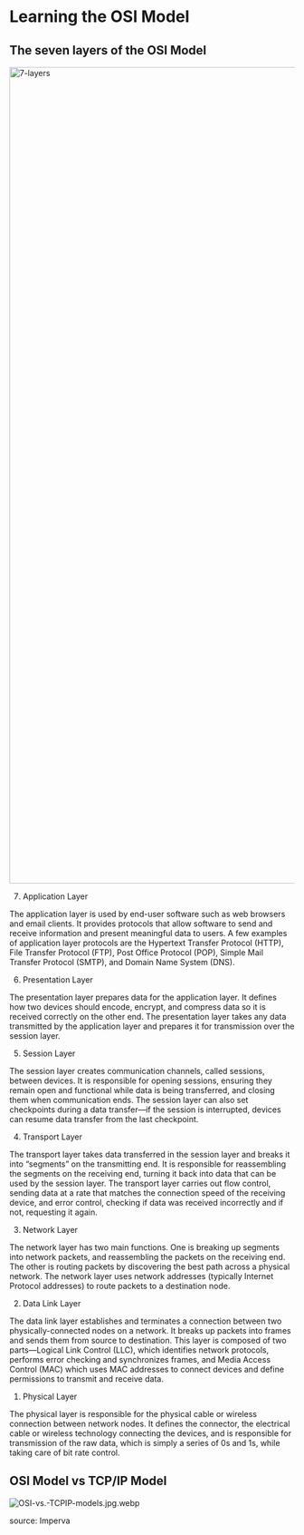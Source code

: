 # Learning the OSI Model

## The seven layers of the OSI Model
<img width="1440" alt="7-layers" src="https://github.com/MingCWang/webrtc-practice/files/14392025/OSI-7-layers.pdf">

7. Application Layer

The application layer is used by end-user software such as web browsers and email clients. It provides protocols that allow software to send and receive information and present meaningful data to users. A few examples of application layer protocols are the Hypertext Transfer Protocol (HTTP), File Transfer Protocol (FTP), Post Office Protocol (POP), Simple Mail Transfer Protocol (SMTP), and Domain Name System (DNS).

6. Presentation Layer

The presentation layer prepares data for the application layer. It defines how two devices should encode, encrypt, and compress data so it is received correctly on the other end. The presentation layer takes any data transmitted by the application layer and prepares it for transmission over the session layer.

5. Session Layer

The session layer creates communication channels, called sessions, between devices. It is responsible for opening sessions, ensuring they remain open and functional while data is being transferred, and closing them when communication ends. The session layer can also set checkpoints during a data transfer—if the session is interrupted, devices can resume data transfer from the last checkpoint.

4. Transport Layer

The transport layer takes data transferred in the session layer and breaks it into “segments” on the transmitting end. It is responsible for reassembling the segments on the receiving end, turning it back into data that can be used by the session layer. The transport layer carries out flow control, sending data at a rate that matches the connection speed of the receiving device, and error control, checking if data was received incorrectly and if not, requesting it again.

3. Network Layer

The network layer has two main functions. One is breaking up segments into network packets, and reassembling the packets on the receiving end. The other is routing packets by discovering the best path across a physical network. The network layer uses network addresses (typically Internet Protocol addresses) to route packets to a destination node.

2. Data Link Layer

The data link layer establishes and terminates a connection between two physically-connected nodes on a network. It breaks up packets into frames and sends them from source to destination. This layer is composed of two parts—Logical Link Control (LLC), which identifies network protocols, performs error checking and synchronizes frames, and Media Access Control (MAC) which uses MAC addresses to connect devices and define permissions to transmit and receive data.

1. Physical Layer

The physical layer is responsible for the physical cable or wireless connection between network nodes. It defines the connector, the electrical cable or wireless technology connecting the devices, and is responsible for transmission of the raw data, which is simply a series of 0s and 1s, while taking care of bit rate control.


## OSI Model vs TCP/IP Model

![OSI-vs.-TCPIP-models.jpg.webp](..%2F..%2FOSI-vs.-TCPIP-models.jpg.webp)


source: Imperva 